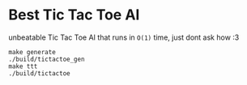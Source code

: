 # Best Tic Tac Toe AI

unbeatable Tic Tac Toe AI that runs in `O(1)` time, just dont ask how :3

```
make generate
./build/tictactoe_gen
make ttt
./build/tictactoe
```